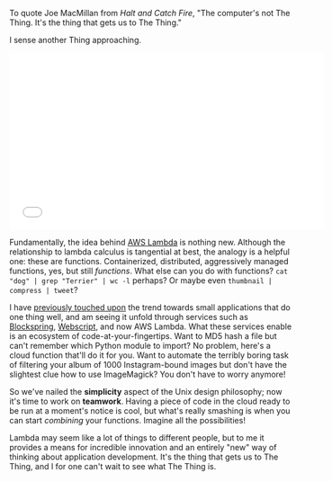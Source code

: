 <!--
layout: post
title: What Lambda Is
date: 2014-11-14T03:07:34.718697
comments: true
categories: AWS Lambda
-->

To quote Joe MacMillan from *Halt and Catch Fire*, "The computer's not The Thing. It's the thing that gets us to The Thing."

I sense another Thing approaching.

<!-- more -->

<div class="embed-responsive embed-responsive-16by9">
    <iframe width="560" height="315" src="//www.youtube.com/embed/9eHoyUVo-yg" frameborder="0" allowfullscreen></iframe>
</div>

Fundamentally, the idea behind [AWS Lambda](http://aws.amazon.com/lambda/) is nothing new. Although the relationship to lambda calculus is tangential at best, the analogy is a helpful one: these are functions. Containerized, distributed, aggressively managed functions, yes, but still *functions*. What else can you do with functions? `cat "dog" | grep "Terrier" | wc -l` perhaps? Or maybe even `thumbnail | compress | tweet`?

I have [previously touched upon](http://willyg302.github.io/blog/#!/post/2014-09-06-webs-and-streams) the trend towards small applications that do one thing well, and am seeing it unfold through services such as [Blockspring](https://api.blockspring.com/), [Webscript](https://www.webscript.io/), and now AWS Lambda. What these services enable is an ecosystem of code-at-your-fingertips. Want to MD5 hash a file but can't remember which Python module to import? No problem, here's a cloud function that'll do it for you. Want to automate the terribly boring task of filtering your album of 1000 Instagram-bound images but don't have the slightest clue how to use ImageMagick? You don't have to worry anymore!

So we've nailed the **simplicity** aspect of the Unix design philosophy; now it's time to work on **teamwork**. Having a piece of code in the cloud ready to be run at a moment's notice is cool, but what's really smashing is when you can start *combining* your functions. Imagine all the possibilities!

Lambda may seem like a lot of things to different people, but to me it provides a means for incredible innovation and an entirely "new" way of thinking about application development. It's the thing that gets us to The Thing, and I for one can't wait to see what The Thing is.
